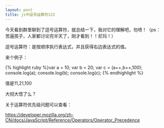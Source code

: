 ```yaml
---
layout: post
title: js中逗号运算符123
---
```


今天看到群里聊到了逗号运算符，就总结一下，我对它的理解吧，勿喷！（ps：苦逼孩子，人家都讨论完半天了，刚才看到！！尼玛！）


逗号运算符：是按顺序执行表达式，并且获得右边表达式的值。

来个例子：

{% highlight ruby %}var a = 10;
var b = 20;
var c = (a++,b++,100);
console.log(a);
console.log(b);
console.log(c);
{% endhighlight %}

值是11,21,100

大彻大悟了么？

关于运算符优先级问题可以查看：

https://developer.mozilla.org/zh-CN/docs/JavaScript/Reference/Operators/Operator_Precedence

